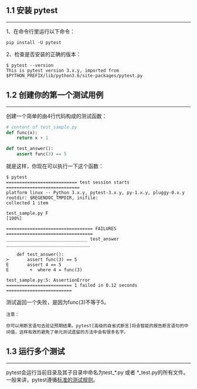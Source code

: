 ## 1.1 安装 pytest
***

1、在命令行里运行以下命令：

```
pip install -U pytest
```

2、检查是否安装的正确的版本：

```
$ pytest --version
This is pytest version 3.x.y, imported from $PYTHON_PREFIX/lib/python3.6/site-packages/pytest.py
```

## 1.2 创建你的第一个测试用例
***

创建一个简单的由4行代码构成的测试函数：
```python
# content of test_sample.py
def func(x):
    return x + 1

def test_answer():
    assert func(3) == 5
```

就是这样，你现在可以执行一下这个函数：

```
$ pytest
=========================== test session starts ============================
platform linux -- Python 3.x.y, pytest-3.x.y, py-1.x.y, pluggy-0.x.y
rootdir: $REGENDOC_TMPDIR, inifile:
collected 1 item

test_sample.py F                                                     [100%]

================================= FAILURES =================================
_______________________________ test_answer ________________________________

    def test_answer():
>       assert func(3) == 5
E       assert 4 == 5
E        +  where 4 = func(3)

test_sample.py:5: AssertionError
========================= 1 failed in 0.12 seconds =========================
```

测试返回一个失败，是因为func(3)不等于5。

```
注意： 

你可以用断言语句去验证预期结果。pytest[高级的自省式断言]将会智能的报告断言语句的中间值，这样有效的避免了单元测试遗留的方法中会有很多名字。
```
## 1.3 运行多个测试
***
pytest会运行当前目录及其子目录中命名为test_*.py 或者 *_test.py的所有文件。一般来讲，pytest遵循[标准的测试规则](https://docs.pytest.org/en/latest/goodpractices.html#test-discovery)。
